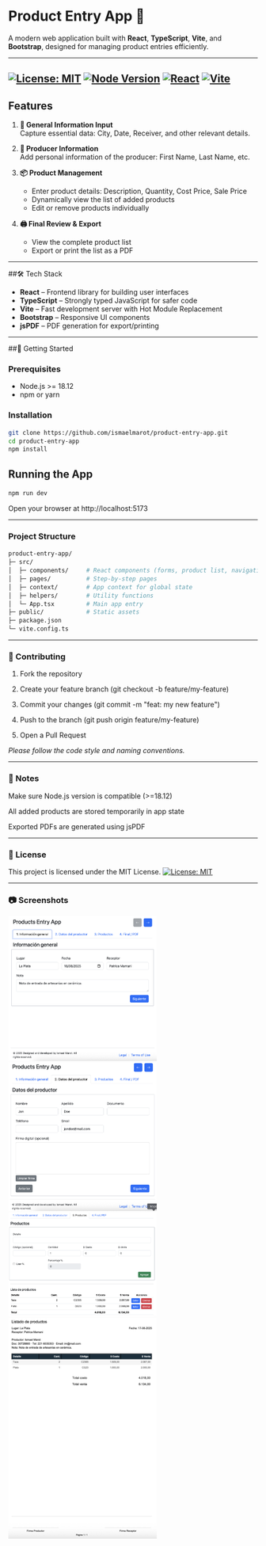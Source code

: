 # Product Entry App 🛒

A modern web application built with **React**, **TypeScript**, **Vite**, and **Bootstrap**, designed for managing product entries efficiently.

---
[![License: MIT](https://img.shields.io/badge/License-MIT-green.svg)](https://opensource.org/licenses/MIT)
[![Node Version](https://img.shields.io/badge/Node-18.12+-blue.svg)](https://nodejs.org/)
[![React](https://img.shields.io/badge/React-18-blue.svg)](https://reactjs.org/)
[![Vite](https://img.shields.io/badge/Vite-7.1.2-orange.svg)](https://vitejs.dev/)
---

## Features

1. **📝 General Information Input**  
   Capture essential data: City, Date, Receiver, and other relevant details.

2. **👤 Producer Information**  
   Add personal information of the producer: First Name, Last Name, etc.

3. **📦 Product Management**  
   - Enter product details: Description, Quantity, Cost Price, Sale Price  
   - Dynamically view the list of added products  
   - Edit or remove products individually

4. **🖨️ Final Review & Export**  
   - View the complete product list  
   - Export or print the list as a PDF

---

##🛠 Tech Stack

- **React** – Frontend library for building user interfaces  
- **TypeScript** – Strongly typed JavaScript for safer code  
- **Vite** – Fast development server with Hot Module Replacement  
- **Bootstrap** – Responsive UI components  
- **jsPDF** – PDF generation for export/printing  

---

##🚀 Getting Started

### Prerequisites

- Node.js >= 18.12
- npm or yarn

### Installation
```bash
git clone https://github.com/ismaelmarot/product-entry-app.git
cd product-entry-app
npm install
```

## Running the App
```bash
npm run dev
```
Open your browser at http://localhost:5173

---
### Project Structure
```bash
product-entry-app/
├─ src/
│  ├─ components/     # React components (forms, product list, navigation)
│  ├─ pages/          # Step-by-step pages
│  ├─ context/        # App context for global state
│  ├─ helpers/        # Utility functions
│  └─ App.tsx         # Main app entry
├─ public/            # Static assets
├─ package.json
└─ vite.config.ts
```

---

### 🤝 Contributing
1. Fork the repository

2. Create your feature branch (git checkout -b feature/my-feature)

3. Commit your changes (git commit -m "feat: my new feature")

4. Push to the branch (git push origin feature/my-feature)

5. Open a Pull Request

_Please follow the code style and naming conventions._

---
### 📝 Notes

Make sure Node.js version is compatible (>=18.12)

All added products are stored temporarily in app state

Exported PDFs are generated using jsPDF

---
### 📄 License

This project is licensed under the MIT License.
[![License: MIT](https://img.shields.io/badge/License-MIT-green.svg)](https://opensource.org/licenses/MIT)

---
### 📷 Screenshots

<img src="src/screenshots/screenshot_01.png" alt="Captura 1" width="300" />

<img src="src/screenshots/screenshot_02.png" alt="Captura 2" width="300" />

<img src="src/screenshots/screenshot_03.png" alt="Captura 3" width="300" />

<img src="src/screenshots/screenshot_04.png" alt="Captura 4" width="300" />


